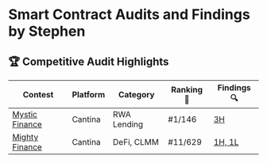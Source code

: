 # Smart Contract Audits and Findings by Stephen

## 🏆 Competitive Audit Highlights

| Contest | Platform | Category | Ranking 🏅 | Findings 🔍 |
|--------|----------|----------|------------|--------------|
| [Mystic Finance](https://cantina.xyz/competitions/c160af78-28f8-47f7-9926-889b3864c6d8) | Cantina | RWA Lending | #1/146 | [3H](https://cantina.xyz/code/c160af78-28f8-47f7-9926-889b3864c6d8/findings?created_by=derastephh&status=duplicate,disputed,rejected,confirmed,acknowledged,fixed) |
| [Mighty Finance](https://cantina.xyz/competitions/616d8bb4-16ce-4ca9-9ce9-5b99d6e146ef) | Cantina | DeFi, CLMM | #11/629 | [1H, 1L](https://cantina.xyz/code/616d8bb4-16ce-4ca9-9ce9-5b99d6e146ef/findings?created_by=derastephh&status=new,duplicate,disputed,confirmed,acknowledged,fixed) |

